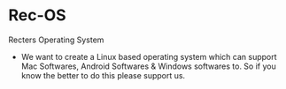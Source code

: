 # Rec-OS
Recters Operating System

- We want to create a Linux based operating system which can support Mac Softwares, Android Softwares & Windows softwares to. So if you know the better to do this please support us. 
